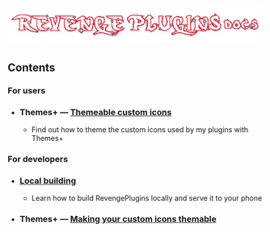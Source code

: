 <h1 align="center">
    <img src="../assets/docs.gif" alt="Revenge Plugins docs" />
</h1>

## Contents

### For users

- ### Themes+ — [Themeable custom icons](./ICONS.md)

  - Find out how to theme the custom icons used by my plugins with Themes+

### For developers

- ### [Local building](./BUILDING.md)

  - Learn how to build RevengePlugins locally and serve it to your phone

- ### Themes+ — [Making your custom icons themable](./ICONS_DEV_HOW2.md)
